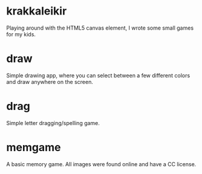# krakkaleikir
Playing around with the HTML5 canvas element, I wrote some small games for my kids.

# draw 
Simple drawing app, where you can select between a few different colors and draw anywhere on the screen.

# drag
Simple letter dragging/spelling game.

# memgame
A basic memory game. All images were found online and have a CC license.
